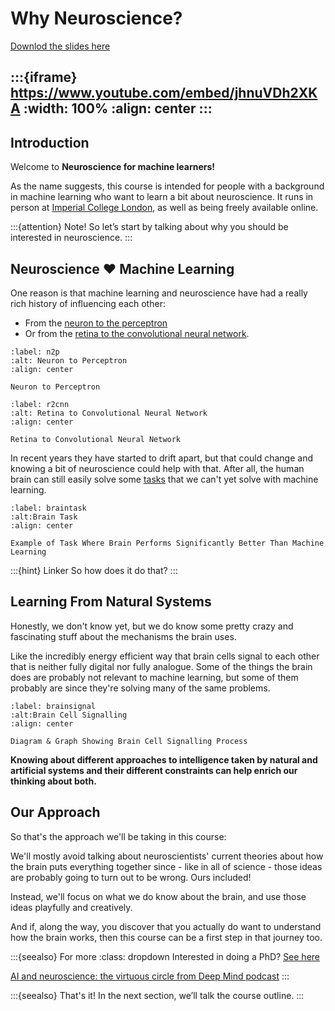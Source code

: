 # Why Neuroscience?

[Downlod the slides here](W0-V0-why-neuroscience.pptx)

:::{iframe} https://www.youtube.com/embed/jhnuVDh2XKA
:width: 100%
:align: center
:::
---

## Introduction

Welcome to **Neuroscience for machine learners!**

As the name suggests, this course is intended for people with a background in machine learning who want to learn a bit about neuroscience. It runs in person at [Imperial College London](https://ror.org/041kmwe10), as well as being freely available online.

:::{attention} Note!
So let’s start  by talking about why you should be interested in neuroscience.
:::

## Neuroscience ❤️ Machine Learning

One reason is that machine learning and neuroscience have had a really rich history of influencing each other:

* From the [neuron to the perceptron](#n2p)
* Or from the [retina to the convolutional neural network](#r2cnn).

```{figure} neuron2perceptron.png
:label: n2p
:alt: Neuron to Perceptron
:align: center

Neuron to Perceptron
```

```{figure} retina2cnn.png
:label: r2cnn
:alt: Retina to Convolutional Neural Network
:align: center

Retina to Convolutional Neural Network
```

In recent years they have started to drift apart, but that could change and knowing a bit of neuroscience could help with that. After all, the human brain can still easily solve some [tasks](#braintask) that we can't yet solve with machine learning.

```{figure} braintask.png
:label: braintask
:alt:Brain Task
:align: center

Example of Task Where Brain Performs Significantly Better Than Machine Learning
```
:::{hint} Linker
So how does it do that?
:::

## Learning From Natural Systems

Honestly, we don't know yet, but we do know some pretty crazy and fascinating stuff about the mechanisms the brain uses.

Like the incredibly energy efficient way that brain cells signal to each other that is neither fully digital nor fully analogue. Some of the things the brain does are probably not relevant to machine learning, but some of them probably are since they're solving many of the same problems.

```{figure} brainsignal.png
:label: brainsignal
:alt:Brain Cell Signalling
:align: center

Diagram & Graph Showing Brain Cell Signalling Process
```

**Knowing about different approaches to intelligence taken by natural and artificial systems and their different constraints can help enrich our thinking about both.**

## Our Approach

So that's the approach we'll be taking in this course:

We'll mostly avoid talking about neuroscientists' current theories about how the brain puts everything together since - like in all of science - those ideas are probably going to turn out to be wrong. Ours included!

Instead, we'll focus on what we do know about the brain, and use those ideas playfully and creatively.

And if, along the way, you discover that you actually do want to understand how the brain works, then this course can be a first step in that journey too.

:::{seealso} For more
:class: dropdown
Interested in doing a PhD? [See here](http://neural-reckoning.org/apply_phd.html) 

[AI and neuroscience: the virtuous circle from Deep Mind podcast](https://www.youtube.com/watch?v=ExrXs7PCQpU)
:::

:::{seealso} That's it!
In the next section, we’ll talk the course outline.
:::
